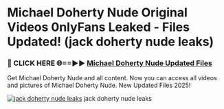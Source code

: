 # Michael Doherty Nude Original Videos 0nlyFans Leaked - Files Updated! (jack doherty nude leaks)

<h3>🔴 CLICK HERE 🌐==►► <a href="https://tinyurl.com/2p9ay9w9" rel="nofollow">Michael Doherty Nude Updated Files</a></h3>

Get Michael Doherty Nude and all content. Now you can access all videos and pictures of Michael Doherty Nude. New Updated Files 2025!

[![jack doherty nude leaks](https://i.imgur.com/KQgVmj3.gif)](https://tinyurl.com/2p9ay9w9)
jack doherty nude leaks